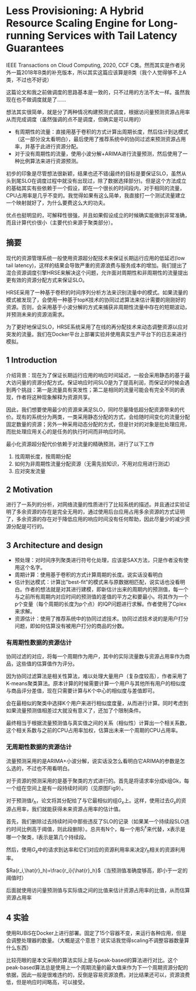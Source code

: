 # Less Provisioning: A Hybrid Resource Scaling Engine for Long-running Services with Tail Latency Guarantees

IEEE Transactions on Cloud Computing, 2020, CCF C类。然而其实是作者另外一篇2018年B类的补充版本，所以其实这篇应该算是B类（我个人觉得够不上A类，不过也不好说）

这篇论文和我之前做调度的思路基本是一致的，只不过用的方法不太一样。虽然我现在也不做调度就是了……

想法其实很简单，就是分了两种情况构建预测式调度，根据访问量预测资源占用率从而完成调度（虽然强调的点不是调度，但确实是可以用的）
* 有周期性的流量：直接用基于卷积的方式计算出周期长度，然后估计到达模式（这一部分没太看明白），最后使用了推荐系统中的协同过滤来预测资源占用率，并基于此进行资源分配。
* 对于没有周期性的流量，使用小波分解+ARIMA进行流量预测，然后使用了一种比例算法来进行资源预测。

初步的印象是尽管想法很新颖，结果也还不错(最终的目标是要保证SLO，虽然从头到尾SLO在调度过程中就没有出现过，除了数据选择部分)。但是这个方法成立的基础其实有些依赖于一个假设，即在一个很长的时间段内，对于相同的流量，CPU占用率是几乎不变的。我觉得如果有这么简单，我直接打一个测试流量建立一个映射就好了，为什么要费这么大的功夫。

优点也挺明显的，可解释性很强，并且如果假设成立的时候确实能做到非常准确，而且计算代价很小（主要代价来源于聚类部分）。

## 摘要

现代的资源管理系统一般使用资源超分配技术来保证长期运行应用的低延迟(low tail latency)，这样的结果会导致严重的资源浪费与服务成本的增加。我们提出了混合资源调度引擎HRSE来解决这个问题，允许面对周期性和非周期性的流量提出更有效的资源分配方式来保证SLO。

HRSE采用了一种基于卷积的时间序列分析方法来识别流量中的模式。如果流量的模式被发现了，会使用一种基于topK技术的协同过滤算法来估计需要的刚刚好的资源。否则，会采用基于小波分解的方式来捕获非周期性流量中存在的短期波动，并预测未来的资源消需求。

为了更好地保证SLO，HRSE系统采用了在线的再分配技术来动态调整资源以应对突发的流量。我们在Docker平台上部署实验并使用真实生产平台下的日志来进行模拟。

## 1 Introduction

介绍背景：现在为了保证长期运行应用的响应时间延迟，一般会采用静态的基于最大访问量的资源分配方式。保证响应时间SLO是为了提高利润，而保证的时候会遇到两个挑战：第一是流量具有突发性；第二是相同的流量可能会有完全不同的表现，作者将这种现象解释为资源共享。

因此，我们想要使用最少的资源来满足SLO，同时尽量降低超分配资源带来的代价。现有的系统分为两类，一类采用静态分配的方式，会给随时间变化的流量分配固定数量的资源；另外一种采用动态分配的方式，但是针对的对象是批处理应用，而批处理应用关心的是任务的执行时间而非响应时间。

最小化资源超分配代价依赖于对流量的精确预测，进行了以下工作
1. 找周期长度，按周期分配
2. 如何为非周期性流量分配资源（无需先验知识，不用对应用进行测试）
3. 应对突发流量

## 2 Motivation

进行了一系列的分析，对网络流量的性质进行了比较系统的描述。并且通过实验证明了多余资源的存在是完全无用的，通过使用后台应用占用多余资源的方式证明了，多余资源的存在对于降低应用的响应时间没有任何帮助，因此尽量少的减少资源分配是可行的。

## 3 Architecture and design

* 预处理：对时间序列聚类进行符号化处理，应该是SAX方法，只是作者没有使用这个名字。
* 周期计算：使用基于卷积的方式计算周期的长度。说实话没看明白
* 估计到达模式：计算出"best-fit"的模式来与原数据相匹配，说实话也没看明白。作者的想法就是对其进行建模，即新估计出来的周期内的预测值，每一个与之前所有周期内对应时间的预测值的差值的平方之和要最小。将其作为一个p个变量（每个周期的长度为p个点）的IQP问题进行求解。作者使用了Cplex来求解。
* 资源估计：使用了推荐系统中的协同过滤技术。协同过滤技术说的是用户打分问题，即如何估算没有被用户打分的商品的分数。

### 有周期性数据的资源估计

协同过滤的对应，将每一个周期作为用户，其中的实际流量数与资源占用率作为商品，这些值的估算值作为评分。

因为协同过滤算法是相关性算法，难以处理大量用户（复杂度较高），作者采用了K-means聚类算法。原本计算的时候需要计算一个用户与其他所有用户的相似度与商品评分差值，现在只需要计算与K个中心的相似度与差值即可。

会在最相似的聚类中选择K个用户来进行相似度度量，从而进行计算。同时考虑到如果流量预测值相差过大就没有意义了，还加了个限制条件。

最终相当于根据流量预测值与真实值之间的关系（相似性）计算出一个相关系数，这个相关系数与之前的CPU占用率加权，估算出未来一个周期的CPU占用率。

### 无周期性数据的资源估计

流量预测采用的是ARIMA+小波分解，说实话没怎么看明白它ARIMA的参数是怎么选的，不过也不用看明白。

对于资源的预测采用的是基于聚类的方式进行的。首先是将请求率分成k组Gk，每一个组在空间上是有一段持续时间的（见原图Fig9）。

对于预测值$\hat{r}_h$，论文将其分配给了与它最相似的组$G_x$上。这样，使用过去$G_x$的资源占用率，我们就能获得未来资源占用率的估计值。

首先，我们删除过去持续时间中那些违反了SLO的记录（如果某一个持续段SLO违约时间比例高于阈值，则此段删除）。总共有N个，每一个用$S^x_l$来代替，x表示是哪一个聚类，l表示是第几个持续段。

然后，使用$G_x$中的请求到达率和它们对应的资源利用率来决定$\hat{r}_h$相关的资源利用率。

$Ra(r_i,\hat{r}_h)=\frac{r_i}{\hat{r}_h}$（当预测值准确度够高，即小于一定的阈值时）

后面就使用访问量预测值与实际值之间的比值来估计资源占用率的比值，从而估算资源占用率

## 4 实验

使用RUBiS在Docker上进行部署。固定了15个容器不变，来运行各种应用，但是会调整处理器的数量。（大概是这个意思？说实话我觉得scaling不调整容器数量算什么东西）

比较亮眼的是本文采用的算法实际上是与peak-based的算法进行对比。这个peak-based算法总是使用上一个周期流量的最大值来作为下一个周期资源分配的依据，因此一般是很难违约的，反倒是容易资源浪费。对比结果还可以，资源浪费低，但是响应时间略高，可以接受。